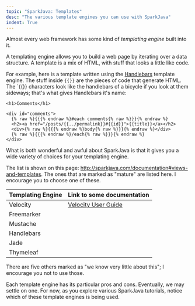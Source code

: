 ```yaml
---
topic: "SparkJava: Templates"
desc: "The various template engines you can use with SparkJava"
indent: True
---
```


Almost every web framework has some kind of *templating engine* built into it.

A templating engine allows you to build a web page by iterating over a data structure.   A template is a mix of HTML, with stuff that looks
a little like code.

For example, here is a template written using the [Handlebars](https://handlebarsjs.com/) template engine.  The stuff inside `{{}}` are the pieces of code that 
generate HTML.  The `{{}} characters look like the handlebars of a bicycle if you look at them sideways; that's what gives Handlebars
it's name:



```
<h1>Comments</h1>

<div id="comments">
  {% raw %}{{{% endraw %}#each comments{% raw %}}}{% endraw %}
  <h2><a href="/posts/{{../permalink}}#{{id}}">{{title}}</a></h2>
  <div>{% raw %}{{{% endraw %}body{% raw %}}}{% endraw %}</div>
  {% raw %}{{{% endraw %}/each{% raw %}}}{% endraw %}
</div>
```

What is both wonderful and awful about SparkJava is that it gives you a wide variety of choices for your templating engine.

The list is shown on this page: <http://sparkjava.com/documentation#views-and-templates>.  The ones that are marked as "mature" 
are listed here.  I encourage you to choose one of these.

| Templating Engine | Link to some documentation | 
|-|-|
| Velocity  | [Velocity User Guide](http://velocity.apache.org/engine/1.7/user-guide.html) | 
| Freemarker |   |
| Mustache   |   |
| Handlebars |   |
| Jade       |   |
| Thymeleaf  |   |

There are five others marked as "we know very little about this"; I encourage you not to use those.

Each template engine has its particular pros and cons.  Eventually, we may settle on one.   For now, as you explore various SparkJava
tutorials, notice which of these template engines is being used.
